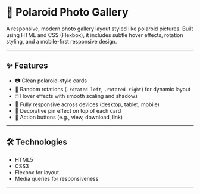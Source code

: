 # 📸 Polaroid Photo Gallery

A responsive, modern photo gallery layout styled like polaroid pictures. Built using HTML and CSS (Flexbox), it includes subtle hover effects, rotation styling, and a mobile-first responsive design.

---

## ✨ Features

- 📷 Clean polaroid-style cards
- 🔄 Random rotations (`.rotated-left`, `.rotated-right`) for dynamic layout
- 🖱️ Hover effects with smooth scaling and shadows
- 📱 Fully responsive across devices (desktop, tablet, mobile)
- 📌 Decorative pin effect on top of each card
- 🔘 Action buttons (e.g., view, download, link)

---

## 🛠️ Technologies

- HTML5
- CSS3
- Flexbox for layout
- Media queries for responsiveness

---



